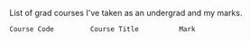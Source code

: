 List of grad courses I've taken as an undergrad and my marks.

```
Course Code         Course Title          Mark

```
